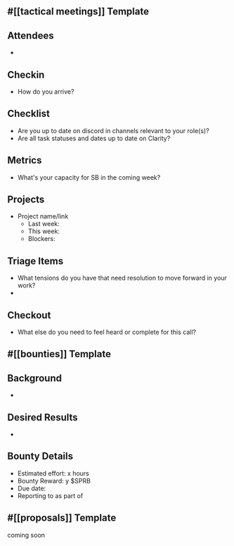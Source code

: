 ## #[[tactical meetings]] Template
## Attendees
- 

## Checkin
- How do you arrive?

## Checklist
- Are you up to date on discord in channels relevant to your role(s)?
- Are all task statuses and dates up to date on Clarity?

## Metrics
- What's your capacity for SB in the coming week?

## Projects
- Project name/link
	- Last week:
	- This week:
	- Blockers:

## Triage Items
- What tensions do you have that need resolution to move forward in your work?
- 

## Checkout
- What else do you need to feel heard or complete for this call?


## #[[bounties]] Template
## Background
- 

## Desired Results
- 

## Bounty Details
- Estimated effort: x hours
- Bounty Reward: y $SPRB
- Due date: <date>
- Reporting to <lead> as part of <squad>


## #[[proposals]] Template
coming soon